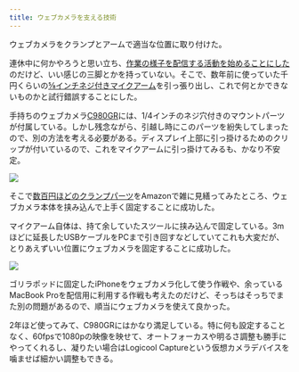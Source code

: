 ```yaml
---
title: ウェブカメラを支える技術
---
```

ウェブカメラをクランプとアームで適当な位置に取り付けた。

連休中に何かやろうと思い立ち、[作業の様子を配信する活動を始めることにした](https://www.youtube.com/channel/UC5s-KpSDGzxWPWNv94PnJHw)のだけど、いい感じの三脚とかを持っていない。そこで、数年前に使っていた千円くらいの[⅝インチネジ付きマイクアーム](https://www.amazon.co.jp/dp/B074T9CT1R)を引っ張り出し、これで何とかできないものかと試行錯誤することにした。

手持ちのウェブカメラ[C980GR](https://www.amazon.co.jp/dp/B086R71LGW)には、1/4インチのネジ穴付きのマウントパーツが付属している。しかし残念ながら、引越し時にこのパーツを紛失してしまったので、別の方法を考える必要がある。ディスプレイ上部に引っ掛けるためのクリップが付いているので、これをマイクアームに引っ掛けてみるも、かなり不安定。

![](https://lh3.googleusercontent.com/docs/ADP-6oGc04lWI5OU9ZdEUbgbGJve_gq7zDxchjbWf5yCF4PiZ3tL-v3laBnc__IEvplZStyJFGwB3Sdfd33XIfal-CtCWxFkCGcckj8t_l6E_OeLw1NJ6dDQWF6-9xzpHRDobRtd6SfKm2ytyE8bdRu4jYX4n3XH9bgES2ChwoMYudZZF1iyDgj5sUJovy9A4X60cIE0lU6ARcfhpxaxZpQlBINziL4ybbQug_fAvL55uASpGGZzDIlkSvcrGOuPn9GP9nd-MOiZN0v7bKy0QHkGVtuDxhmskguYStfsRRUpgs35dCDhVYSMJUhHK1xJs5TPn-iiBe581Nm_SVWLD23M-PjPJ0Gq3lQp4BKDEr3yzj3S0bb497qDWr_vFHe-K9P6PtTLnvIJWDpYKEdPw_bnc3FLSXXQAxTDYIHmUIjuJVe_T6ZAkHwem1YVaow23ax9cakfVbpOjOBqSCU-VQKAR8tL9VnwZQp27sBBI-5r4HsoAIGuMxyBwL5fFriN3hUZIDC0bh54-3hhHPxVlRy2iNI_Qy0QcQJ17LU62QYpWybgrepWrayFtpx6KHrBx9hgZg4ZS6u765fwH__iA9OVDaX9oNbCKJlJvIcgqbgc-uVCt5L__XlCZVx5G6lE9Vt_yoJTOvzZw5-xCxTV_XNOuqTNnW3j5sfbffsCDG0uPiOkfJ8Sal1d3Wle9i_DVs7Udpw0U6eoHPr6ISzkwhY90QJPHhbQRa7Yj0UT73x6Cczv99s9e5g5gsDGAlH-DGIyfRWkJ29QUBdIwxwJHHC0Qb5GhhmZ3U5Paizw3WEg2Hfbjp1b_yPO4XL1MCBjzof2hY7TveF-EKrDPVzUEYFUukx4a5tzlR0Tj1H4AVmG4MO3PlZ2U8HXJlIFMujDEd2q9OeD7rCyhpa0XNXCYXhyV4PvaGcn_TEEhbRms-flHv-YlISTYxViESPBEC4ub_5G17o1kUhbyWKKwcZGWQxArV-7RYxzT4Rta2qg4aQ8cCYeSwegnSSxh1E-GJpO3S4fn-TAUca6YNxD20Q2Nh1zmTzbGWMFTenD-p0WcOPI9j2zcZYR5ZkRY4BSGPlQFtl5xPpGRCnwgEX8XpuV5HhX-5wXOJMhwHg3P8HC3Tg8oFihv6CClb5Ixuc5CcVKuSmAdMI6TnbTN_3Kx9WJ3vEeOaMn7Fo7SsXq_7zv1JFN7y7FuyOwGd23QjiYxNH7RjqTIhH92aJ4rWrdRNbOu_zyRsJiR9Q2DCZrmLOb7Egaws4a00qA)

そこで[数百円ほどのクランプパーツ](https://www.amazon.co.jp/dp/B0832PFWCV)をAmazonで雑に見繕ってみたところ、ウェブカメラ本体を挟み込んで上手く固定することに成功した。

マイクアーム自体は、持て余していたスツールに挟み込んで固定している。3mほどに延長したUSBケーブルをPCまで引き回すなどしていてこれも大変だが、とりあえずいい位置にウェブカメラを固定することに成功した。

![](https://lh3.googleusercontent.com/docs/ADP-6oGycNAPF420daxsvwxodkRV0Dcljv65m93DQMIj6amVafrsH6BLnOs2SxbNsaDqUccsVm_LwICQT36xEvG7OqbllbjHSxRqiomTY_UJmqOeH3YxhOQ1fKCnQZ01Jdib8e3VbpjHx8UgybxW1tLcWcjfUfyTFTgoVLXYhS7kLhACwo5ou3xPUxKXxMhYozcg_KQ-ksKgf0t2NM9zd2Gbjlgwmx1cp4UZDZmkWh_1eZjvBAB-3JT9DUN-ypHLGWtKZ1F7yCpVHlZyLX9BSvs1wKA1V3fiJZ70jE7hIxAHqWbW76H4UlX4WjqBs34MvibJPyadBsmD5FfhfTsazbLni7VbnI4_BIUrLa_-9XnKffQHbtDm8bXaowp7wFNti2zR8i7OSmW2toKfUQy4xp28K96TmOmpWIOb1ij6MDcuoWU0WzMuSRHWLcb9k_T-faD8CAoyw6smtfcx8zX3_wyz3kOV5JhITKDAhXjzoByMSc9TBHBk4gpV4EPD4AoMWeZGGwqIo8zATQ4EHQoyxeuhbp6BF_ylAudwosAF1v9b0_Wh82uJiTNOt4CCIo8TPvd1I7s24WMuy7sAsf2_O1Myzzz5JCaXDVx79J3RGwfgPcFo56yclhAKv63_CkBTdplJSK2jHZ7yxpTZs8_Xywk27KcW1Qw5PiHQ7P1ZAl9WcJvyUfgkHiC-kBmQaw-8HexhSOqxz-SEPs7CgsvOBjhpau15E-adACFkevnARFDtkaFQNznx1p1Ij37osOIB65sbx2f1W2GH93nuu76AcRCg7_QgjnaULri9kZ9JmV0UIKKDXJvCJOX2auA7tBIhYYnrLL7K0U5zdPRkXluSGwUXYNMtukNs-jZyuPJAxV50eg42d0aw2FVedD4KP0oLgVPcepzUkM0iqajBQErtnf2LVXAgvsfJ4f-qd1y-AGP7rOPe9WH0saTIViwFayk1yCwtJ4Ttltk_2h3NPOs2MOjxtgzVjdF817xGfV7wppv_fu3ECIjC6w4fbCM31tsytICZFhE6GFhnf3S-O3ltDTEK3CAZYrmeYAertsRwPX5_Iwg10PKhtiXTYarewNlLvGc1h3VippSoUGcUOmV5isBL54JiE4QFgI8duwIy7o_BvI6HsJcbMEuVnpHqxdmNwSqE4dgD9DCyEwgTC8UjK8oWxVc7uFwJqe95EKSMuJxP1l4PoHAAaxcVMQUC32jJhS2QexmjnZWS-CYMAYOHOFGqvgkfuFdRQbD5fs9IWgBqXTgeGJqQ)

ゴリラポッドに固定したiPhoneをウェブカメラ化して使う作戦や、余っているMacBook Proを配信用に利用する作戦も考えたのだけど、そっちはそっちでまた別の問題があるので、順当にウェブカメラを使えて良かった。

2年ほど使ってみて、C980GRにはかなり満足している。特に何も設定することなく、60fpsで1080pの映像を映せて、オートフォーカスや明るさ調整も勝手にやってくれるし、凝りたい場合はLogicool Captureという仮想カメラデバイスを噛ませば細かい調整もできる。
